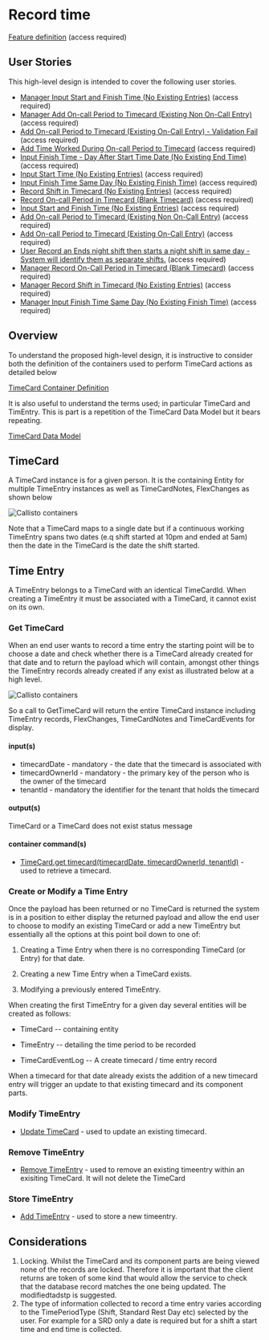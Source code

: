 
# Record time

[Feature definition](https://collaboration.homeoffice.gov.uk/jira/browse/EAHW-925) (access required)


## User Stories

This high-level design is intended to cover the following user stories.

- [Manager Input Start and Finish Time (No Existing Entries)](https://collaboration.homeoffice.gov.uk/jira/browse/EAHW-1751) (access required)
- [Manager Add On-call Period to Timecard (Existing Non On-Call Entry)](https://collaboration.homeoffice.gov.uk/jira/browse/EAHW-1788) (access required)
- [Add On-call Period to Timecard (Existing On-Call Entry) - Validation Fail](https://collaboration.homeoffice.gov.uk/jira/browse/EAHW-1762) (access required)
- [Add Time Worked During On-call Period to Timecard](https://collaboration.homeoffice.gov.uk/jira/browse/EAHW-1796) (access required)
- [Input Finish Time - Day After Start Time Date (No Existing End Time)](https://collaboration.homeoffice.gov.uk/jira/browse/EAHW-589) (access required)
- [Input Start Time (No Existing Entries)](https://collaboration.homeoffice.gov.uk/jira/browse/EAHW-513) (access required)
- [Input Finish Time Same Day (No Existing Finish Time)](https://collaboration.homeoffice.gov.uk/jira/browse/EAHW-521) (access required)
- [Record Shift in Timecard (No Existing Entries)](https://collaboration.homeoffice.gov.uk/jira/browse/EAHW-1347) (access required)
- [Record On-call Period in Timecard (Blank Timecard)](https://collaboration.homeoffice.gov.uk/jira/browse/EAHW-1350) (access required)
- [Input Start and Finish Time (No Existing Entries)](https://collaboration.homeoffice.gov.uk/jira/browse/EAHW-1402) (access required)
- [Add On-call Period to Timecard (Existing Non On-Call Entry)](https://collaboration.homeoffice.gov.uk/jira/browse/EAHW-1471) (access required)
- [Add On-call Period to Timecard (Existing On-Call Entry)](https://collaboration.homeoffice.gov.uk/jira/browse/EAHW-1761) (access required)
- [User Record an Ends night shift then starts a night shift in same day - System will identify them as separate shifts.](https://collaboration.homeoffice.gov.uk/jira/browse/EAHW-580) (access required)
- [Manager Record On-Call Period in Timecard (Blank Timecard)](https://collaboration.homeoffice.gov.uk/jira/browse/EAHW-1685) (access required)
- [Manager Record Shift in Timecard (No Existing Entries)](https://collaboration.homeoffice.gov.uk/jira/browse/EAHW-1686) (access required)
- [Manager Input Finish Time Same Day (No Existing Finish Time)](https://collaboration.homeoffice.gov.uk/jira/browse/EAHW-1749) (access required)

## Overview

To understand the proposed high-level design, it is instructive to consider both the definition of the containers used to perform TimeCard actions as detailed below

[TimeCard Container Definition](https://github.com/UKHomeOffice/callisto-timecard-restapi/container-definition.md)

It is also useful to understand the terms used; in particular TimeCard and TimEntry. This is part is a repetition of the TimeCard Data Model but it bears repeating.

[TimeCard Data Model](https://github.com/UKHomeOffice/callisto-timecard-restapi/datamodel-definition.md)

## TimeCard

A TimeCard instance is for a given person. It is the containing Entity for multiple TimeEntry instances as well as TimeCardNotes, FlexChanges as shown below

![Callisto containers](https://github.com/UKHomeOffice/callisto-timecard-restapi/blob/main/docs/images/timecard-container-data-model.jpg)

Note that a TimeCard maps to a single date but if a continuous working TimeEntry spans two dates (e.q shift started at 10pm and ended at 5am) then the date in the TimeCard is the date the shift started.

## Time Entry

A TimeEntry belongs to a TimeCard with an identical TimeCardId. When creating a TimeEntry it must be associated with a TimeCard, it cannot
exist on its own.

### Get TimeCard

When an end user wants to record a time entry the starting point will be to choose a date and check whether there is a TimeCard already created
for that date and to return the payload which will contain, amongst other things the TimeEntry records already created if any exist as illustrated below at a high level.

![Callisto containers](https://github.com/UKHomeOffice/callisto-timecard-restapi/blob/main/docs/images/record-timeentry-high-level-sequence.jpg)

So a call to GetTimeCard will return the entire TimeCard instance including TimeEntry records, FlexChanges, TimeCardNotes and TimeCardEvents for display.

#### input(s)
- timecardDate - mandatory - the date that the timecard is associated with
- timecardOwnerId - mandatory - the primary key of the person who is the owner of the timecard
- tenantId - mandatory the identifier for the tenant that holds the timecard 

#### output(s)
TimeCard or a TimeCard does not exist status message 

#### container command(s)
- [TimeCard.get timecard(timecardDate, timecardOwnerId, tenantId)](../../container-definition.md#get-timecard) - used to retrieve a timecard. 


### Create or Modify a Time Entry

Once the payload has been returned or no TimeCard is returned the system
is in a position to either display the returned payload and allow the
end user to choose to modify an existing TimeCard or add a new TimeEntry
but essentially all the options at this point boil down to one of:

1.  Creating a Time Entry when there is no corresponding TimeCard (or
    Entry) for that date.

2.  Creating a new Time Entry when a TimeCard exists.

3.  Modifying a previously entered TimeEntry.

When creating the first TimeEntry for a given day several entities will
be created as follows:

-   TimeCard -- containing entity

-   TimeEntry -- detailing the time period to be recorded

-   TimeCardEventLog -- A create timecard / time entry record

When a timecard for that date already exists the addition of a new timecard entry will trigger an update to that existing timecard and its component parts.

### Modify TimeEntry

- [Update TimeCard](../../container-definition.md#update-timecard) - used to update an existing timecard. 


### Remove TimeEntry

- [Remove TimeEntry](../../container-definition.md#update-timecard) - used to remove an existing timeentry within an exisiting TimeCard. It will not delete the TimeCard


### Store TimeEntry

- [Add TimeEntry](../../container-definition.md#update-timecard) - used to store a new timeentry.

## Considerations

1.  Locking. Whilst the TimeCard and its component parts are being viewed none of the records are locked. Therefore it is important that the client returns are token of some kind that would allow the service to check that the database record matches the one being updated. The modifiedtadstp is suggested.
2.  The type of information collected to record a time entry varies according to the TimePeriodType (Shift, Standard Rest Day etc) selected by the user. For example for a SRD only a date is required but for a shift a start time and end time is collected.



